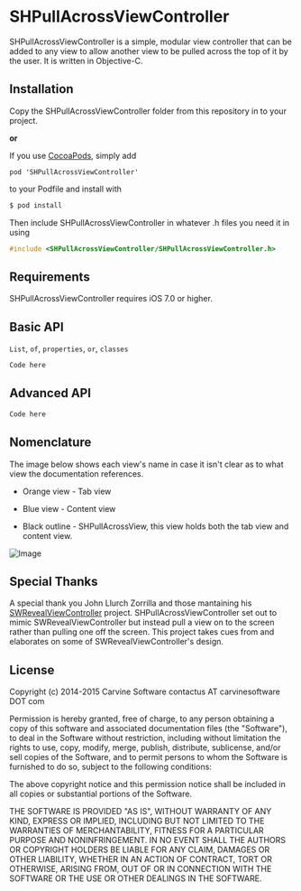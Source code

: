 # SHPullAcrossViewController
SHPullAcrossViewController is a simple, modular view controller that can be added to any view to allow another view to be pulled across the top of it by the user. It is written in Objective-C.

## Installation
Copy the SHPullAcrossViewController folder from this repository in to your project.

**or**

If you use [CocoaPods], simply add
```
pod 'SHPullAcrossViewController'
```
to your Podfile and install with
```sh
$ pod install
```

Then include SHPullAcrossViewController in whatever .h files you need it in using
```objective-c
#include <SHPullAcrossViewController/SHPullAcrossViewController.h>
```
## Requirements
SHPullAcrossViewController requires iOS 7.0 or higher.

## Basic API
`List`, `of`, `properties`, `or`, `classes`
```objective-c
Code here
```
## Advanced API
```objective-c
Code here
```
## Nomenclature
The image below shows each view's name in case it isn't clear as to what view the documentation references.

* Orange view - Tab view

* Blue view - Content view

* Black outline - SHPullAcrossView, this view holds both the tab view and content view.

![Image](https://raw.github.com/CarvineJimmy/SHPullAcrossViewController/master/NomenclatureExample.PNG)

## Special Thanks

A special thank you John Llurch Zorrilla and those mantaining his [SWRevealViewController] project. SHPullAcrossViewController set out to mimic SWRevealViewController but instead pull a view on to the screen rather than pulling one off the screen. This project takes cues from and elaborates on some of SWRevealViewController's design.

## License
Copyright (c) 2014-2015 Carvine Software contactus AT carvinesoftware DOT com

Permission is hereby granted, free of charge, to any person obtaining a copy of this software and associated documentation files (the "Software"), to deal in the Software without restriction, including without limitation the rights to use, copy, modify, merge, publish, distribute, sublicense, and/or sell copies of the Software, and to permit persons to whom the Software is furnished to do so, subject to the following conditions:

The above copyright notice and this permission notice shall be included in all copies or substantial portions of the Software.

THE SOFTWARE IS PROVIDED "AS IS", WITHOUT WARRANTY OF ANY KIND, EXPRESS OR IMPLIED, INCLUDING BUT NOT LIMITED TO THE WARRANTIES OF MERCHANTABILITY, FITNESS FOR A PARTICULAR PURPOSE AND NONINFRINGEMENT. IN NO EVENT SHALL THE AUTHORS OR COPYRIGHT HOLDERS BE LIABLE FOR ANY CLAIM, DAMAGES OR OTHER LIABILITY, WHETHER IN AN ACTION OF CONTRACT, TORT OR OTHERWISE, ARISING FROM, OUT OF OR IN CONNECTION WITH THE SOFTWARE OR THE USE OR OTHER DEALINGS IN THE SOFTWARE.

[CocoaPods]:https://cocoapods.org
[SWRevealViewController]:https://github.com/John-Lluch/SWRevealViewController
